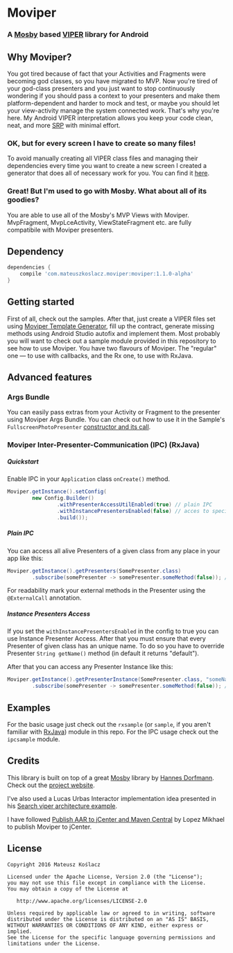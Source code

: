 # Moviper

### A [Mosby](https://github.com/sockeqwe/mosby) based [VIPER](https://www.objc.io/issues/13-architecture/viper/) library for Android

## Why Moviper?

You got tired because of fact that your Activities and Fragments were becoming god classes, so you have migrated to MVP. Now you're tired of your god-class presenters and you just want to stop continuously wondering if you should pass a context to your presenters and make them platform-dependent and harder to mock and test, or maybe you should let your view-activity manage the system connected work. That's why you're here. My Android VIPER interpretation allows you keep your code clean, neat, and more [SRP](https://en.wikipedia.org/wiki/Single_responsibility_principle) with minimal effort.

### OK, but for every screen I have to create so many files!

To avoid manually creating all VIPER class files and managing their dependencies every time you want to create a new screen I created a generator that does all of necessary work for you. You can find it [here](https://github.com/mkoslacz/MoviperTemplateGenerator).

### Great! But I'm used to go with Mosby. What about all of its goodies?

You are able to use all of the Mosby's MVP Views with Moviper. MvpFragment, MvpLceActivity, ViewStateFragment etc. are fully compatibile with Moviper presenters.

## Dependency

```groovy
dependencies {
    compile 'com.mateuszkoslacz.moviper:moviper:1.1.0-alpha'
}
```

## Getting started

First of all, check out the samples. After that, just create a VIPER files set using [Moviper Template Generator](https://github.com/mkoslacz/MoviperTemplateGenerator), fill up the contract, generate missing methods using Android Studio autofix
and implement them. Most probably you will want to check out a sample module provided in this repository to see how to use Moviper. You have two flavours of Moviper. The "regular" one — to use with callbacks, and the Rx one, to use with RxJava.

## Advanced features

### Args Bundle

You can easily pass extras from your Activity or Fragment to the presenter using Moviper Args Bundle. You can check out how to use it in the Sample's `FullscreenPhotoPresenter` [constructor and its call](https://github.com/mkoslacz/Moviper/blob/master/rxsample/src/main/java/com/mateuszkoslacz/moviper/rxsample/viper/presenter/FullscreenPhotoPresenter.java#L25).

### Moviper Inter-Presenter-Communication (IPC) (RxJava)

##### Quickstart

Enable IPC in your `Application` class `onCreate()` method. 
```java
Moviper.getInstance().setConfig(
        new Config.Builder()
                .withPresenterAccessUtilEnabled(true) // plain IPC
                .withInstancePresentersEnabled(false) // acces to specific presenters
                .build());
```

##### Plain IPC

You can access all alive Presenters of a given class from any place in your app like this:
```java
Moviper.getInstance().getPresenters(SomePresenter.class)
        .subscribe(somePresenter -> somePresenter.someMethod(false)); // stream of all Presenters goes here
```

For readability mark your external methods in the Presenter using the `@ExternalCall` annotation.

##### Instance Presenters Access

If you set the `withInstancePresentersEnabled` in the config to true you can use Instance Presenter Access. After that you must ensure that every Presenter of given class has an unique name. To do so you have to override Presenter `String getName()` method (in default it returns "default").

After that you can access any Presenter Instance like this:

```java
Moviper.getInstance().getPresenterInstance(SomePresenter.class, "someName")
        .subscribe(somePresenter -> somePresenter.someMethod(false)); // exactly one or zero Presenters with given name and class goes here
```

## Examples

For the basic usage just check out the `rxsample` (or `sample`, if you aren't familiar with [RxJava](https://github.com/ReactiveX/RxJava)) module in this repo. For the IPC usage check out the `ipcsample` module.

## Credits

This library is built on top of a great [Mosby](https://github.com/sockeqwe/mosby) library by [Hannes Dorfmann](http://hannesdorfmann.com/). Check out the [project website](http://hannesdorfmann.com/mosby/). 

I've also used a Lucas Urbas Interactor implementation idea presented in his [Search viper architecture example](https://github.com/lurbas/Search).

I have followed [Publish AAR to jCenter and Maven Central](https://gist.github.com/lopspower/6f62fe1492726d848d6d) by Lopez Mikhael to publish Moviper to jCenter.

## License
```
Copyright 2016 Mateusz Koślacz

Licensed under the Apache License, Version 2.0 (the "License");
you may not use this file except in compliance with the License.
You may obtain a copy of the License at

   http://www.apache.org/licenses/LICENSE-2.0

Unless required by applicable law or agreed to in writing, software
distributed under the License is distributed on an "AS IS" BASIS,
WITHOUT WARRANTIES OR CONDITIONS OF ANY KIND, either express or implied.
See the License for the specific language governing permissions and
limitations under the License.
```